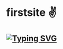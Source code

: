 # firstsite :v:
## [![Typing SVG](https://readme-typing-svg.herokuapp.com?color=%2336BCF7&lines=Computer+science+engineering)](https://git.io/typing-svg)
